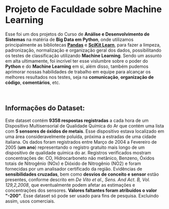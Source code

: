 # Projeto de Faculdade sobre Machine Learning

Esse foi um dos projetos do Curso de **Análise e Desenvolvimento de Sistemas** na matéria de **Big Data em Python**, onde utilizamos principalmente as bibliotecas **[Pandas](https://pandas.pydata.org/)** e **[SciKit Learn](https://scikit-learn.org/stable/)**, para fazer a limpeza, padronização, normalização e organização geral dos dados, possibilitando os testes de classificação utilizando **Machine Learning**.
Sendo um assunto em alta ultimamente, foi incrível ter esse vislumbre sobre o poder do **Python** e do **Machine Learning** em si, além disso, também pudemos aprimorar nossas habilidades de trabalho em equipe para alcançar os melhores resultados nos testes, seja na **comunicação**, **organização de código**, **comentários**, etc.

<br>

## Informações do Dataset:

Este dataset contém **9358 respostas registradas** a cada hora de um Dispositivo Multisensorial de Qualidade Química do Ar que contém uma lista com **5 sensores de óxidos de metais**. Esse dispositivo estava localizado em uma área consideravelmente poluída, próxima a estradas de uma cidade italiana. Os dados foram registrados entre Março de 2004 a Fevereiro de 2005 (**um ano**) representando o registro gratuito mais longo de um dispositivo de qualidade química do ar. Registros verificados mostram concentrações de: CO, Hidrocarboneto não metânico, Benzeno, Óxidos totais de Nitrogênio (NOx) e Dióxido de Nitrogênio (NO2) e foram fornecidas por um analisador certificado da região. Evidências de **sensibilidades cruzadas**, bem como **desvios de conceito e sensor** estão presentes, conforme descrito em _De Vito et al., Sens. And Act. B, Vol. 129,2,2008_, que eventualmente podem afetar as estimações e concentrações dos sensores. **Valores faltantes foram atribuídos o valor "-200"**.
Esse dataset só pode ser usado para fins de pesquisa. Excluindo assim, usos comerciais.